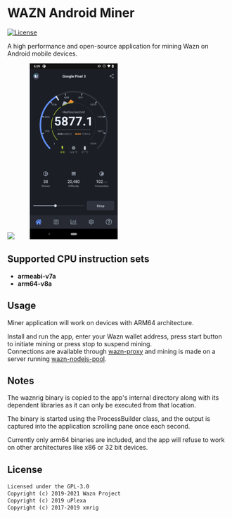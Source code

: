 WAZN Android Miner
======================

[![License](https://img.shields.io/badge/license-GPL--3.0-blue)](https://opensource.org/licenses/GPL-3.0)

A high performance and open-source application for mining Wazn on Android mobile devices.

<img src="https://wazn.io/downloads/img/wazndroid_miner.png" height="400">	&nbsp;	&nbsp;	&nbsp;	&nbsp;	<img src="./dashboard3.png" height="400" />

## Supported CPU instruction sets
- **armeabi-v7a**
- **arm64-v8a**

## Usage

Miner application will work on devices with ARM64 architecture.

Install and run the app, enter your Wazn wallet address, press start button to initiate mining or press stop to suspend mining.  
Connections are available through [wazn-proxy](https://github.com/project-wazn/wazn-proxy) and mining is made on a server running [wazn-nodejs-pool](https://github.com/project-wazn/wazn-nodejs-pool).

## Notes

The waznrig binary is copied to the app's internal directory along with its dependent libraries as it can only be executed from that location.

The binary is started using the ProcessBuilder class, and the output is captured into the application scrolling pane once each second.

Currently only arm64 binaries are included, and the app will refuse to work on other architectures like x86 or 32 bit devices.

## License
```
Licensed under the GPL-3.0
Copyright (c) 2019-2021 Wazn Project
Copyright (c) 2019 uPlexa
Copyright (c) 2017-2019 xmrig
```
